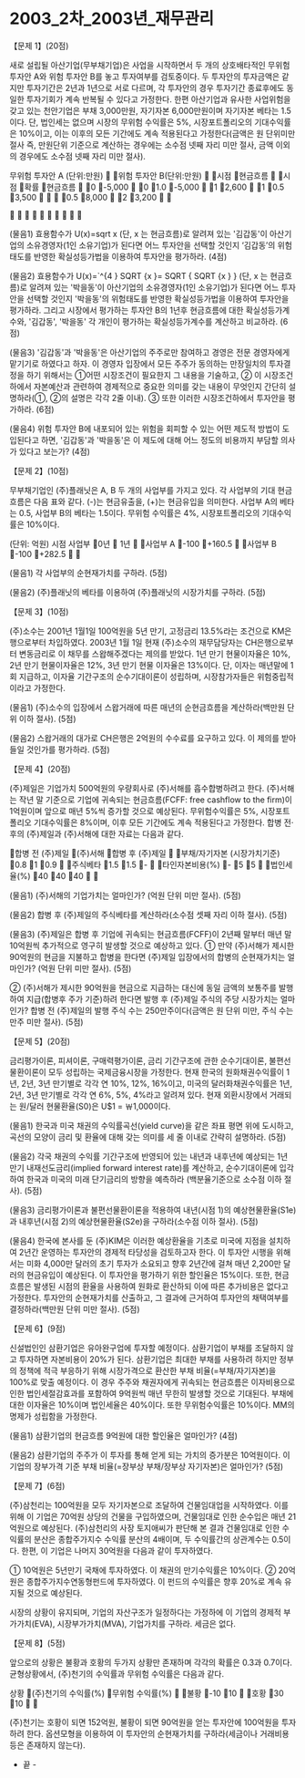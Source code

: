 # 2003_2차_2003년_재무관리

【문제 1】(20점)  새로 설립될 아산기업(무부채기업)은 사업을 시작하면서 두 개의 상호배타적인 무위험 투자안 A와 위험 투자안 B를 놓고 투자여부를 검토중이다. 두 투자안의 투자금액은 같지만 투자기간은 2년과 1년으로 서로 다르며, 각 투자안의 경우 투자기간 종료후에도 동일한 투자기회가 계속 반복될 수 있다고 가정한다. 한편 아산기업과 유사한 사업위험을 갖고 있는 천안기업은 부채 3,000만원, 자기자본 6,000만원이며 자기자본 베타는 1.5이다. 단, 법인세는 없으며 시장의 무위험 수익률은 5%, 시장포트폴리오의 기대수익률은 10%이고, 이는 이후의 모든 기간에도 계속 적용된다고 가정한다(금액은 원 단위미만 절사 즉, 만원단위 기준으로 계산하는 경우에는 소수점 넷째 자리 미만 절사, 금액 이외의 경우에도 소수점 넷째 자리 미만 절사).            무위험 투자안 A(단위:만원)위험 투자안 B(단위:만원)시점현금흐름시점확률현금흐름0-5,00001.0-5,00012,60010.53,5000.58,00023,200(물음1) 효용함수가 U(x)=sqrt x  (단, x 는 현금흐름)로 알려져 있는 '김갑동'이 아산기업의 소유경영자(1인 소유기업)가 된다면 어느 투자안을 선택할 것인지 ‘김갑동’의 위험태도를 반영한 확실성등가법을 이용하여 투자안을 평가하라. (4점)(물음2) 효용함수가  U(x)=`^{4 } SQRT {x }= SQRT { SQRT {x } }  (단, x 는 현금흐름)로 알려져 있는 '박을동'이 아산기업의 소유경영자(1인 소유기업)가 된다면 어느 투자안을 선택할 것인지 '박을동'의 위험태도를 반영한 확실성등가법을 이용하여 투자안을 평가하라. 그리고 시장에서 평가하는 투자안 B의 1년후 현금흐름에 대한 확실성등가계수와, '김갑동', '박을동' 각 개인이 평가하는 확실성등가계수를 계산하고 비교하라. (6점)(물음3) '김갑동'과 '박을동'은 아산기업의 주주로만 참여하고 경영은 전문 경영자에게 맡기기로 하였다고 하자. 이 경영자 입장에서 모든 주주가 동의하는 만장일치의 투자결정을 하기 위해서는 ①어떤 시장조건이 필요한지 그 내용을 기술하고, ② 이 시장조건하에서 자본예산과 관련하여 경제적으로 중요한 의미를 갖는 내용이 무엇인지 간단히 설명하라(①, ②의 설명은 각각 2줄 이내).  ③ 또한 이러한 시장조건하에서 투자안을 평가하라. (6점)  (물음4) 위험 투자안 B에 내포되어 있는 위험을 회피할 수 있는 어떤 제도적 방법이 도입된다고 하면, '김갑동'과 '박을동'은 이 제도에 대해 어느 정도의 비용까지 부담할 의사가 있다고 보는가? (4점)【문제 2】(10점)  무부채기업인 (주)플래닛은 A, B 두 개의 사업부를 가지고 있다. 각 사업부의 기대 현금흐름은 다음 표와 같다.  (-)는 현금유출을, (+)는 현금유입을 의미한다.  사업부 A의 베타는 0.5, 사업부 B의 베타는 1.5이다. 무위험 수익률은 4%, 시장포트폴리오의 기대수익률은 10%이다.(단위: 억원)시점사업부0년  1년사업부 A-100+160.5사업부 B-100+282.5                                                         (물음1) 각 사업부의 순현재가치를 구하라. (5점)(물음2) (주)플래닛의 베타를 이용하여 (주)플래닛의 시장가치를 구하라. (5점)【문제 3】(10점)  (주)소수는 2001년 1월1일 100억원을 5년 만기, 고정금리 13.5%라는 조건으로 KM은행으로부터 차입하였다. 2003년 1월 1일 현재 (주)소수의 재무담당자는 CH은행으로부터 변동금리로 이 채무를 스왑해주겠다는 제의를 받았다. 1년 만기 현물이자율은 10%, 2년 만기 현물이자율은 12%, 3년 만기 현물 이자율은 13%이다. 단, 이자는 매년말에 1회 지급하고, 이자율 기간구조의 순수기대이론이 성립하며, 시장참가자들은 위험중립적이라고 가정한다. (물음1) (주)소수의 입장에서 스왑거래에 따른 매년의 순현금흐름을 계산하라(백만원 단위 이하 절사). (5점)(물음2) 스왑거래의 대가로 CH은행은 2억원의 수수료를 요구하고 있다. 이 제의를 받아들일 것인가를 평가하라. (5점)【문제 4】(20점)  (주)제일은 기업가치 500억원의 우량회사로 (주)서해를 흡수합병하려고 한다. (주)서해는 작년 말 기준으로 기업에 귀속되는 현금흐름(FCFF: free cashflow to the firm)이 1억원이며 앞으로 매년 5%씩 증가할 것으로 예상된다. 무위험수익률은 5%, 시장포트폴리오 기대수익률은 8%이며, 이후 모든 기간에도 계속 적용된다고 가정한다. 합병 전·후의 (주)제일과 (주)서해에 대한 자료는 다음과 같다.             합병 전(주)제일(주)서해합병 후 (주)제일부채/자기자본(시장가치기준)0.810.9주식베타1.51.5-타인자본비용(%)-55법인세율(%)404040 (물음1) (주)서해의 기업가치는 얼마인가? (억원 단위 미만 절사). (5점)(물음2) 합병 후 (주)제일의 주식베타를 계산하라(소수점 셋째 자리 이하 절사). (5점)(물음3) (주)제일은 합병 후 기업에 귀속되는 현금흐름(FCFF)이 2년째 말부터 매년 말 10억원씩 추가적으로 영구히 발생할 것으로 예상하고 있다. ① 만약 (주)서해가 제시한 90억원의 현금을 지불하고 합병을 한다면 (주)제일 입장에서의 합병의 순현재가치는 얼마인가? (억원 단위 미만 절사). (5점) ② (주)서해가 제시한 90억원을 현금으로 지급하는 대신에 동일 금액의 보통주를 발행하여 지급(합병후 주가 기준)하려 한다면 발행 후 (주)제일 주식의 주당 시장가치는 얼마인가? 합병 전 (주)제일의 발행 주식 수는 250만주이다(금액은 원 단위 미만, 주식 수는 만주 미만 절사).     (5점) 【문제 5】(20점)  금리평가이론, 피셔이론, 구매력평가이론, 금리 기간구조에 관한 순수기대이론, 불편선물환이론이 모두 성립하는 국제금융시장을 가정한다. 현재 한국의 원화채권수익률이 1년, 2년, 3년 만기별로 각각 연 10%, 12%, 16%이고, 미국의 달러화채권수익률은 1년, 2년, 3년 만기별로 각각 연 6%, 5%, 4%라고 알려져 있다. 현재 외환시장에서 거래되는 원/달러 현물환율(S0)은 U$1 = ￦1,000이다. (물음1) 한국과 미국 채권의 수익률곡선(yield curve)을 같은 좌표 평면 위에 도시하고, 곡선의 모양이 금리 및 환율에 대해 갖는 의미를 세 줄 이내로 간략히 설명하라. (5점)(물음2) 각국 채권의 수익률 기간구조에 반영되어 있는 내년과 내후년에 예상되는 1년 만기 내재선도금리(implied forward interest rate)를 계산하고, 순수기대이론에 입각하여 한국과 미국의 미래 단기금리의 방향을 예측하라 (백분율기준으로 소수점 이하 절사). (5점)(물음3) 금리평가이론과 불편선물환이론을 적용하여 내년(시점 1)의 예상현물환율(S1e)과 내후년(시점 2)의 예상현물환율(S2e)을 구하라(소수점 이하 절사). (5점)(물음4) 한국에 본사를 둔 (주)KIM은 이러한 예상환율을 기초로 미국에 지점을 설치하여 2년간 운영하는 투자안의 경제적 타당성을 검토하고자 한다. 이 투자안 시행을 위해서는 미화 4,000만 달러의 초기 투자가 소요되고 향후 2년간에 걸쳐 매년 2,200만 달러의 현금유입이 예상된다. 이 투자안을 평가하기 위한 할인율은 15%이다. 또한, 현금흐름은 발생된 시점의 환율을 사용하여 원화로 환산하되 이에 따른 추가비용은 없다고 가정한다. 투자안의 순현재가치를 산출하고, 그 결과에 근거하여 투자안의 채택여부를 결정하라(백만원 단위 미만 절사). (5점)【문제 6】(9점)   신설법인인 삼환기업은 유아완구업에 투자할 예정이다. 삼환기업이 부채를 조달하지 않고 투자하면 자본비용이 20%가 된다. 삼환기업은 최대한 부채를 사용하려 하지만 정부의 정책에 적극 부응하기 위해 시장가격으로 환산한 부채 비율(=부채/자기자본)을 100%로 맞출 예정이다. 이 경우 주주와 채권자에게 귀속되는 현금흐름은 이자비용으로 인한 법인세절감효과를 포함하여 9억원씩 매년 무한히 발생할 것으로 기대된다. 부채에 대한 이자율은 10%이며 법인세율은 40%이다. 또한 무위험수익률은 10%이다. MM의 명제가 성립함을 가정한다.(물음1) 삼환기업의 현금흐름 9억원에 대한 할인율은 얼마인가? (4점)(물음2) 삼환기업의 주주가 이 투자를 통해 얻게 되는 가치의 증가분은 10억원이다. 이 기업의 장부가격 기준 부채 비율(=장부상 부채/장부상 자기자본)은 얼마인가? (5점)【문제 7】(6점)  (주)삼천리는 100억원을 모두 자기자본으로 조달하여 건물임대업을 시작하였다. 이를 위해 이 기업은 70억원 상당의 건물을 구입하였으며, 건물임대로 인한 순수입은 매년 21억원으로 예상된다. (주)삼천리의 사장 토지애씨가 판단해 본 결과 건물임대로 인한 수익률의 분산은 종합주가지수 수익률 분산의 4배이며, 두 수익률간의 상관계수는 0.5이다. 한편, 이 기업은 나머지 30억원을 다음과 같이 투자하였다. ① 10억원은 5년만기 국채에 투자하였다. 이 채권의 만기수익률은 10%이다.② 20억원은 종합주가지수연동형펀드에 투자하였다. 이 펀드의 수익률은 향후 20%로 계속 유지될 것으로 예상된다.  시장의 상황이 유지되며, 기업의 자산구조가 일정하다는 가정하에 이 기업의 경제적 부가가치(EVA), 시장부가가치(MVA), 기업가치를 구하라. 세금은 없다.【문제 8】(5점)  앞으로의 상황은 불황과 호황의 두가지 상황만 존재하며 각각의 확률은 0.3과 0.7이다. 균형상황에서, (주)천기의 수익률과 무위험 수익률은 다음과 같다.상황(주)천기의 수익률(%)무위험 수익률(%)불황-1010호황3010  (주)천기는 호황이 되면 152억원, 불황이 되면 90억원을 얻는 투자안에 100억원을 투자하려 한다. 옵션모형을 이용하여 이 투자안의 순현재가치를 구하라(세금이나 거래비용 등은 존재하지 않는다).- 끝 -